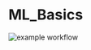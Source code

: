 # ML_Basics

![example workflow](https://github.com/annamnara/ML_Basics/actions/workflows/test_notebooks.yml/badge.svg)
